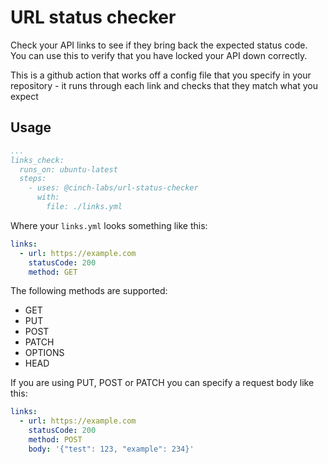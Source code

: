 # URL status checker

Check your API links to see if they bring back the expected status code. You can use this to verify
that you have locked your API down correctly. 

This is a github action that works off a config file that you specify in your repository - it runs
through each link and checks that they match what you expect

## Usage

```yaml
...
links_check:
  runs_on: ubuntu-latest
  steps:
    - uses: @cinch-labs/url-status-checker
      with:
        file: ./links.yml
```

Where your `links.yml` looks something like this:

```yaml
links:
  - url: https://example.com
    statusCode: 200
    method: GET
```

The following methods are supported:
* GET
* PUT
* POST
* PATCH
* OPTIONS
* HEAD

If you are using PUT, POST or PATCH you can specify a request body like this:

```yaml
links:
  - url: https://example.com
    statusCode: 200
    method: POST
    body: '{"test": 123, "example": 234}'
```

